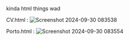 kinda html things wad


CV.html :
![Screenshot 2024-09-30 083538](https://github.com/user-attachments/assets/e5138b03-679a-4313-a208-bf1229d4cd7a)

Porto.html :
![Screenshot 2024-09-30 083554](https://github.com/user-attachments/assets/421a43f5-6591-4aee-b0ad-41ca97a2b4e6)
